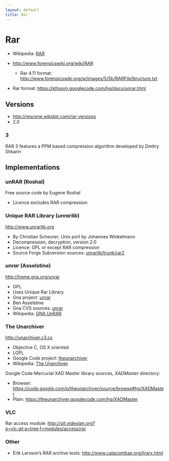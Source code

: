 ```yaml
---
layout: default
title: Rar
---
```


# Rar #

* Wikipedia: [RAR](https://en.wikipedia.org/wiki/RAR)

* <http://www.forensicswiki.org/wiki/RAR>

  * Rar 4.11 format: <http://www.forensicswiki.org/w/images/5/5b/RARFileStructure.txt>

* Rar format: <https://kthoom.googlecode.com/hg/docs/unrar.html>

## Versions ##

* <http://rescene.wikidot.com/rar-versions>
* 2\.0

### 3 ###

RAR 3 features a PPM based compression algorithm developed by Dmitry Shkarin

## Implementations ##

### unRAR (Roshal) ###

Free source code by Eugene Roshal

* Licence excludes RAR compression

### Unique RAR Library (<i>unrarlib</i>) ###

<http://www.unrarlib.org>

* By Christian Scheurer; Unix port by Johannes Winkelmann
* Decompression, decryption, version 2.0
* Licence: GPL or except RAR compression
* Source Forge Subversion sources: [unrarlib/trunk/rar2](http://unrarlib.svn.sourceforge.net/viewvc/unrarlib/trunk/rar2)

### <i>unrar</i> (Asselstine) ###

<http://home.gna.org/unrar>

* GPL
* Uses Unique Rar Library
* Gna project: [unrar](https://gna.org/projects/unrar)
* Ben Asselstine
* Gna CVS sources: [unrar](http://cvs.gna.org/cvsweb/unrar?cvsroot=unrar)
* Wikipedia: [GNA UnRAR](https://en.wikipedia.org/wiki/Unrar#GNA_UnRAR)

### The Unarchiver ###

<http://unarchiver.c3.cx>

* Objective C, OS X oriented
* LGPL
* Google Code project: [theunarchiver](https://code.google.com/p/theunarchiver/)
* Wikipedia: [The Unarchiver](https://en.wikipedia.org/wiki/The_Unarchiver)

Google Code Mercurial XAD Master library sources, _XADMaster_ directory:

* Browser: <https://code.google.com/p/theunarchiver/source/browse#hg/XADMaster>
* Plain: <https://theunarchiver.googlecode.com/hg/XADMaster>

### VLC ###

Rar access module: <http://git.videolan.org?p=vlc.git;a=tree;f=modules/access/rar>

### Other ###

* Erik Larsson’s RAR archive tools: <http://www.catacombae.org/jlrarx.html>
